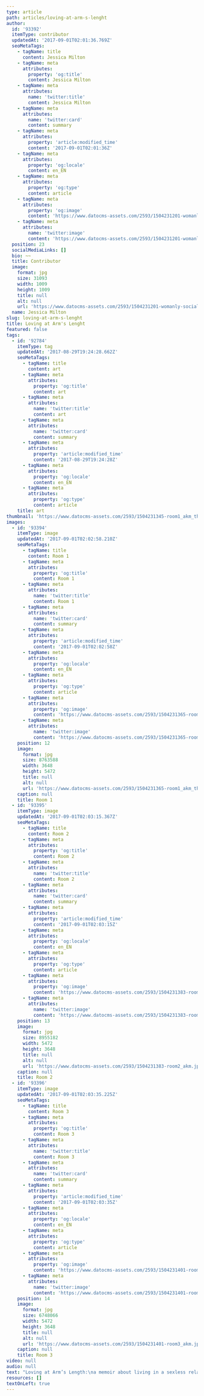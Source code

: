 ```yaml
---
type: article
path: articles/loving-at-arm-s-lenght
author:
  id: '93392'
  itemType: contributor
  updatedAt: '2017-09-01T02:01:36.769Z'
  seoMetaTags:
    - tagName: title
      content: Jessica Milton
    - tagName: meta
      attributes:
        property: 'og:title'
        content: Jessica Milton
    - tagName: meta
      attributes:
        name: 'twitter:title'
        content: Jessica Milton
    - tagName: meta
      attributes:
        name: 'twitter:card'
        content: summary
    - tagName: meta
      attributes:
        property: 'article:modified_time'
        content: '2017-09-01T02:01:36Z'
    - tagName: meta
      attributes:
        property: 'og:locale'
        content: en_EN
    - tagName: meta
      attributes:
        property: 'og:type'
        content: article
    - tagName: meta
      attributes:
        property: 'og:image'
        content: 'https://www.datocms-assets.com/2593/1504231201-womanly-social-assets_circle_blk_crop2.jpg?'
    - tagName: meta
      attributes:
        name: 'twitter:image'
        content: 'https://www.datocms-assets.com/2593/1504231201-womanly-social-assets_circle_blk_crop2.jpg?'
  position: 23
  socialMediaLinks: []
  bio: ~~
  title: Contributor
  image:
    format: jpg
    size: 31093
    width: 1009
    height: 1009
    title: null
    alt: null
    url: 'https://www.datocms-assets.com/2593/1504231201-womanly-social-assets_circle_blk_crop2.jpg?'
  name: Jessica Milton
slug: loving-at-arm-s-lenght
title: Loving at Arm's Lenght
featured: false
tags:
  - id: '92784'
    itemType: tag
    updatedAt: '2017-08-29T19:24:28.662Z'
    seoMetaTags:
      - tagName: title
        content: art
      - tagName: meta
        attributes:
          property: 'og:title'
          content: art
      - tagName: meta
        attributes:
          name: 'twitter:title'
          content: art
      - tagName: meta
        attributes:
          name: 'twitter:card'
          content: summary
      - tagName: meta
        attributes:
          property: 'article:modified_time'
          content: '2017-08-29T19:24:28Z'
      - tagName: meta
        attributes:
          property: 'og:locale'
          content: en_EN
      - tagName: meta
        attributes:
          property: 'og:type'
          content: article
    title: art
thumbnail: 'https://www.datocms-assets.com/2593/1504231345-room1_akm_thumbnail.jpg?'
images:
  - id: '93394'
    itemType: image
    updatedAt: '2017-09-01T02:02:58.210Z'
    seoMetaTags:
      - tagName: title
        content: Room 1
      - tagName: meta
        attributes:
          property: 'og:title'
          content: Room 1
      - tagName: meta
        attributes:
          name: 'twitter:title'
          content: Room 1
      - tagName: meta
        attributes:
          name: 'twitter:card'
          content: summary
      - tagName: meta
        attributes:
          property: 'article:modified_time'
          content: '2017-09-01T02:02:58Z'
      - tagName: meta
        attributes:
          property: 'og:locale'
          content: en_EN
      - tagName: meta
        attributes:
          property: 'og:type'
          content: article
      - tagName: meta
        attributes:
          property: 'og:image'
          content: 'https://www.datocms-assets.com/2593/1504231365-room1_akm_thumbnail.jpg?'
      - tagName: meta
        attributes:
          name: 'twitter:image'
          content: 'https://www.datocms-assets.com/2593/1504231365-room1_akm_thumbnail.jpg?'
    position: 12
    image:
      format: jpg
      size: 8763588
      width: 3648
      height: 5472
      title: null
      alt: null
      url: 'https://www.datocms-assets.com/2593/1504231365-room1_akm_thumbnail.jpg?'
    caption: null
    title: Room 1
  - id: '93395'
    itemType: image
    updatedAt: '2017-09-01T02:03:15.367Z'
    seoMetaTags:
      - tagName: title
        content: Room 2
      - tagName: meta
        attributes:
          property: 'og:title'
          content: Room 2
      - tagName: meta
        attributes:
          name: 'twitter:title'
          content: Room 2
      - tagName: meta
        attributes:
          name: 'twitter:card'
          content: summary
      - tagName: meta
        attributes:
          property: 'article:modified_time'
          content: '2017-09-01T02:03:15Z'
      - tagName: meta
        attributes:
          property: 'og:locale'
          content: en_EN
      - tagName: meta
        attributes:
          property: 'og:type'
          content: article
      - tagName: meta
        attributes:
          property: 'og:image'
          content: 'https://www.datocms-assets.com/2593/1504231383-room2_akm.jpg?'
      - tagName: meta
        attributes:
          name: 'twitter:image'
          content: 'https://www.datocms-assets.com/2593/1504231383-room2_akm.jpg?'
    position: 13
    image:
      format: jpg
      size: 8955182
      width: 5472
      height: 3648
      title: null
      alt: null
      url: 'https://www.datocms-assets.com/2593/1504231383-room2_akm.jpg?'
    caption: null
    title: Room 2
  - id: '93396'
    itemType: image
    updatedAt: '2017-09-01T02:03:35.225Z'
    seoMetaTags:
      - tagName: title
        content: Room 3
      - tagName: meta
        attributes:
          property: 'og:title'
          content: Room 3
      - tagName: meta
        attributes:
          name: 'twitter:title'
          content: Room 3
      - tagName: meta
        attributes:
          name: 'twitter:card'
          content: summary
      - tagName: meta
        attributes:
          property: 'article:modified_time'
          content: '2017-09-01T02:03:35Z'
      - tagName: meta
        attributes:
          property: 'og:locale'
          content: en_EN
      - tagName: meta
        attributes:
          property: 'og:type'
          content: article
      - tagName: meta
        attributes:
          property: 'og:image'
          content: 'https://www.datocms-assets.com/2593/1504231401-room3_akm.jpg?'
      - tagName: meta
        attributes:
          name: 'twitter:image'
          content: 'https://www.datocms-assets.com/2593/1504231401-room3_akm.jpg?'
    position: 14
    image:
      format: jpg
      size: 6748066
      width: 5472
      height: 3648
      title: null
      alt: null
      url: 'https://www.datocms-assets.com/2593/1504231401-room3_akm.jpg?'
    caption: null
    title: Room 3
video: null
audio: null
text: "Loving at Arm’s Length:\na memoir about living in a sexless relationship.\nBy: Jessica Milton\n\n\tAs a woman it can be difficult to imagine an instance where a man would not want to have sex with you. With all the misogyny, societal expectations, and disadvantages to being a woman today, one of the times sexism seemingly benefits us is when it comes to sparing us this rejection. Yet somehow I found myself there, in a situation where I slept next to a man who, night after night, didn’t lay a finger on me. To say I was lonely would be an understatement. I was more than lonely: I was embarrassed, I was angry, and I was being extremely selfish.\n\tThis man and I, let’s call him Christian, had been in a committed relationship for quite some time. We had fun together, rarely fought, loved each other, and were truly best friends. People loved to spend time with us for that reason. We gave each other space, while also being a part of each other's world. It was the perfect balance.\n\tBalance, however, is delicate, and ours was soon disrupted. As is common with couples who spend their youth together, we eventually both wanted to break free. We went our separate ways. I moved into an apartment in an exciting new city, with my best friends. I began working on my career, and started dating for the first time in three years. A year had gone by since the break up, and I was just beginning to strike a new balance, when Christian and I decided to give the relationship another shot. In hindsight, we both should have known it was a premature move. But hindsight is a presumptuous bitch who only knows to say “told ya so.” And so, we tried. But modern dating is complicated. To make a long story short, I was caught chatting up another guy via iMessage, on my MacBook. We seemingly resolved the issue, and made a solid re-commitment to our relationship, but this was the beginning of the end.\n\tWe always had what I would call an “above average” sex life. After this incident occurred, his drive nearly vanished. Christian’s view of me had changed for having betrayed his trust. Sex was still happening, but much less frequently. At this point in time, the universe conspired in such a way that my lease was going to be up, and we had the opportunity to move in together. Neither of us was ready, we both knew that, so we didn’t make any immediate formal decisions. But on move-out day, Christian drove that U-Haul straight to our new place, no discussions. It was almost as if we were too scared to say it out loud. Our inner-selves must have known then, what we would learn later by moving in together.\nFor nine months we lived in the same house, slept in the same room, and shared the same bed. And for nine months, we did not once have sex. We tried in the beginning, but it quickly became clear that that part of our bond had died. I was too ashamed to talk to my friends about it, so I kept this to myself. I knew that people would think Christian was cheating, but I knew he wasn’t. The tears in his eyes, and the pain in his face, made that impossible to doubt. Our sex struggles were probably harder for him to bear than they were for me. The amount of mutual crying, and late night conversations that went into soothing a living, breathing wound is unimaginable. I blamed myself for what I had done, for not being as attractive as I was before, for being a nag. Christian insisted it had nothing to do with me, and blamed himself for gaining weight, for low self-confidence due to hair loss, for undiagnosed depression. Regardless of where the blame lay, we still had a problem, and we had no idea how to fix it. So, we both stopped trying. I became a recluse, turning to booze and TV as distractions, and Christian escaped by hanging with his friends or at the gym, as often as possible. Everyday, we kissed, said “I love you,” shared meals, and held each other, until we fell asleep. There was still so much love and intimacy between us, but nothing was enough to fill the void of a physical, sexual connection for us, no matter how much we tried to convince ourselves otherwise.\n\tWhen we did muster up the courage to try, the sex was forced, and uncomfortable. Like having sex with a stranger, but sober. We agreed, once again, that it would be best for us to end the relationship. At that point, I thought I would never have a healthy sexual relationship again. I was so terrified of my body not working, of it not doing what I needed and wanted it to do, that I avoided sexual contact for months afterward. When I did finally have sex again, it was with a man who I spent months getting to know intimately before taking that step, and even then I was afraid. Learning that my body was not broken was more painful than I could have expected. Our relationship is what was broken, and my sexuality was only a casualty of that. I moved out, and began the process of healing what I would learn to call sexual trauma. Christian moved on too, eventually saw a doctor to regulate his low libido, and, with time, we became great friends. \n\tLooking back, one of my regrets is not sharing this experience with people around me as it was happening. I’ve since met various women who have been in similar situations, and I feel honored to have contributed to their healing. Back then, I would’ve given anything to talk to someone in the same position as me; to feel less alone and less humiliated. I also regret expecting Christian to have all the answers for me. I neglected to acknowledge that he was hurting, too. He was experiencing physical and mental pain, in addition to bearing my emotional weight. He never tried to pass it off on me, though. I, however, never hesitated to point the finger at him for not wanting me, not telling me what I needed to do to to make it better, and for running around with his friends instead of staying with me. Ultimately, the way I interacted with him during our hardship was unfair, and is what I’ve had the hardest time forgiving myself for.\nIf this story reflects your (or a loved one’s) experience, my only plea is that you remember that sexuality is not “one size fits all.” Intimacy, sex, and love are all important parts of a relationship, but can mean different things to different people. Christian being a man does not exempt him from sickness, mental illness, and other ailments that contribute to sexual health and readiness. In these moments, we have the opportunity to examine how ideas of masculinity can also hurt men deeply. I advise anyone in a sexless relationship to check their ego at the door because, more often than not, when sexual problems arise they are from within, and not a reflection of their partner. I would urge them to lovingly support their partner, whether from inside the relationship or out of it. Read the book “Come as You Are,” by Emily Nagoski, maybe even as a couple. Educate yourselves, act from love instead of fear, and remember that one day, you will have your desires fulfilled."
resources: []
textOnLeft: true
---
```


